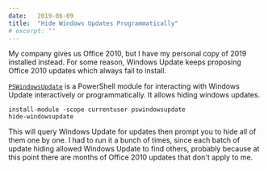 ```yaml
---
date:   2019-06-09
title:  "Hide Windows Updates Programmatically"
# excerpt: ""
---
```


My company gives us Office 2010, but I have my personal copy of 2019 installed instead.
For some reason, Windows Update keeps proposing Office 2010 updates which always fail to install.

[`PSWindowsUpdate`](https://www.powershellgallery.com/packages/PSWindowsUpdate/) is a PowerShell module
for interacting with Windows Update interactively or programmatically.  It allows hiding windows updates.

```
install-module -scope currentuser pswindowsupdate
hide-windowsupdate
```

This will query Windows Update for updates then prompt you to hide all of them one by one.
I had to run it a bunch of times, since each batch of update hiding allowed Windows Update
to find others, probably because at this point there are months of Office 2010 updates that
don't apply to me.
